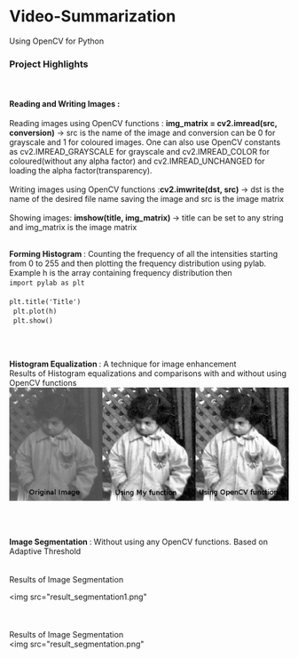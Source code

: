 # Video-Summarization
Using OpenCV for Python

<h3>Project Highlights </h3>
<br>
<h4>Reading and Writing Images :</h4>
Reading images using OpenCV functions : <strong>img_matrix = cv2.imread(src, conversion)</strong> -> src is the name of the image and conversion can be 0 for grayscale and 1 for coloured images. One can also use OpenCV constants as cv2.IMREAD_GRAYSCALE for grayscale and cv2.IMREAD_COLOR for coloured(without any alpha factor) and cv2.IMREAD_UNCHANGED for loading the alpha factor(transparency). 
<br>
<br>
Writing images using OpenCV functions :<strong>cv2.imwrite(dst, src)</strong> -> dst is the name of the desired file name saving the image and src is the image matrix 
<br>
<br>
Showing images: <strong> imshow(title, img_matrix) </strong> -> title can be set to  any string and img_matrix is the image matrix
<br>
<br>

<strong>Forming Histogram </strong> : Counting the frequency of all the intensities starting from 0 to 255 and then plotting the frequency distribution using pylab. Example h is the array containing frequency distribution then <br>
<code>import pylab as plt </code> <br />
<code> plt.title('Title') </code> <br />
<code> plt.plot(h) </code> <br />
<code> plt.show() </code> <br />

<br>
<br>

<strong>Histogram Equalization </strong>: A technique for image enhancement <br>
Results of Histogram equalizations and comparisons with and without using OpenCV functions<br>
<img src="result_histo.png">


<br>
<br>

<strong> Image Segmentation </strong> : Without using any OpenCV functions. Based on Adaptive Threshold<br>
<br>
<br>
Results of Image Segmentation <br>

<img src="result_segmentation1.png"
<br>
<br>
<br>
<br>
Results of Image Segmentation <br>
<img src="result_segmentation.png"
<br>
<br>









